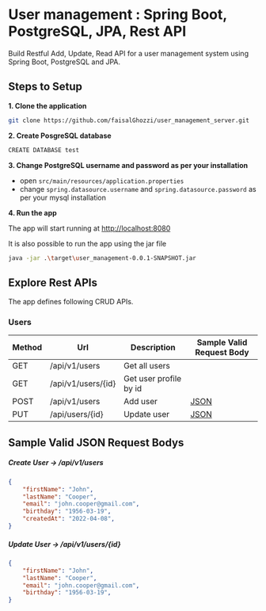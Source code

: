 # User management : Spring Boot, PostgreSQL, JPA, Rest API

Build Restful Add, Update, Read API for a user management system using Spring Boot, PostgreSQL and JPA.

## Steps to Setup

**1. Clone the application**

```bash
git clone https://github.com/faisalGhozzi/user_management_server.git
```

**2. Create PosgreSQL database**
```bash
CREATE DATABASE test
```

**3. Change PostgreSQL username and password as per your installation**

+ open `src/main/resources/application.properties`
+ change `spring.datasource.username` and `spring.datasource.password` as per your mysql installation

**4. Run the app**

The app will start running at <http://localhost:8080>

It is also possible to run the app using the jar file
```bash
java -jar .\target\user_management-0.0.1-SNAPSHOT.jar
```

## Explore Rest APIs

The app defines following CRUD APIs.

### Users

| Method | Url | Description | Sample Valid Request Body |
| ------ | --- | ----------- | ------------------------- |
| GET    | /api/v1/users | Get all users | |
| GET    | /api/v1/users/{id} | Get user profile by id | |
| POST   | /api/v1/users | Add user | [JSON](#usercreate) |
| PUT    | /api/users/{id} | Update user | [JSON](#userupdate) |

## Sample Valid JSON Request Bodys

##### <a id="usercreate">Create User -> /api/v1/users</a>
```json
{
	"firstName": "John",
	"lastName": "Cooper",
	"email": "john.cooper@gmail.com",
    "birthday": "1956-03-19",
    "createdAt": "2022-04-08",
}
```

##### <a id="userupdate">Update User -> /api/v1/users/{id}</a>
```json
{
	"firstName": "John",
	"lastName": "Cooper",
	"email": "john.cooper@gmail.com",
    "birthday": "1956-03-19",
}
```

